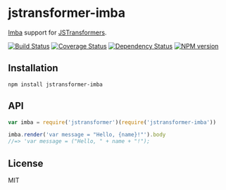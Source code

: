 # jstransformer-imba

[Imba](https://github.com/somebee/imba) support for [JSTransformers](http://github.com/jstransformers).

[![Build Status](https://img.shields.io/travis/jstransformers/jstransformer-imba/master.svg)](https://travis-ci.org/jstransformers/jstransformer-imba)
[![Coverage Status](https://img.shields.io/coveralls/jstransformers/jstransformer-imba/master.svg)](https://coveralls.io/r/jstransformers/jstransformer-imba?branch=master)
[![Dependency Status](https://img.shields.io/david/jstransformers/jstransformer-imba/master.svg)](http://david-dm.org/jstransformers/jstransformer-imba)
[![NPM version](https://img.shields.io/npm/v/jstransformer-imba.svg)](https://www.npmjs.org/package/jstransformer-imba)

## Installation

    npm install jstransformer-imba

## API

```js
var imba = require('jstransformer')(require('jstransformer-imba'))

imba.render('var message = "Hello, {name}!"').body
//=> 'var message = ("Hello, " + name + "!");
```

## License

MIT
